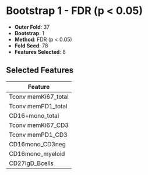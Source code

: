 # Bootstrap 1 - FDR (p < 0.05)

- **Outer Fold**: 37
- **Bootstrap**: 1
- **Method**: FDR (p < 0.05)
- **Fold Seed**: 78
- **Features Selected**: 8

## Selected Features

| Feature |
|---------|
| Tconv memKi67_total |
| Tconv memPD1_total |
| CD16+mono_total |
| Tconv memKi67_CD3 |
| Tconv memPD1_CD3 |
| CD16mono_CD3neg |
| CD16mono_myeloid |
| CD27IgD_Bcells |
